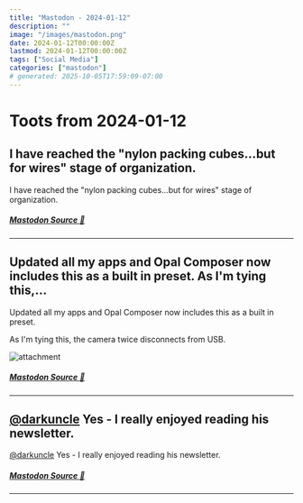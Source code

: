 ```yaml
---
title: "Mastodon - 2024-01-12"
description: ""
image: "/images/mastodon.png"
date: 2024-01-12T00:00:00Z
lastmod: 2024-01-12T00:00:00Z
tags: ["Social Media"]
categories: ["mastodon"]
# generated: 2025-10-05T17:59:09-07:00
---
```


# Toots from 2024-01-12

## I have reached the "nylon packing cubes...but for wires" stage of organization.

I have reached the "nylon packing cubes...but for wires" stage of organization.

##### [Mastodon Source 🐘](https://hachyderm.io/@mweagle/111745294237674618)

---

## Updated all my apps and Opal Composer now includes this as a built in preset.  As I'm tying this,...

Updated all my apps and Opal Composer now includes this as a built in preset.

As I'm tying this, the camera twice disconnects from USB.

![attachment](/mastodon/media/a47659d10093a6f3.png)

##### [Mastodon Source 🐘](https://hachyderm.io/@mweagle/111744726804576711)

---

## [@darkuncle](https://infosec.exchange/@darkuncle) Yes - I really enjoyed reading his newsletter.

[@darkuncle](https://infosec.exchange/@darkuncle) Yes - I really enjoyed reading his newsletter.

##### [Mastodon Source 🐘](https://hachyderm.io/@mweagle/111740082038317144)

---

